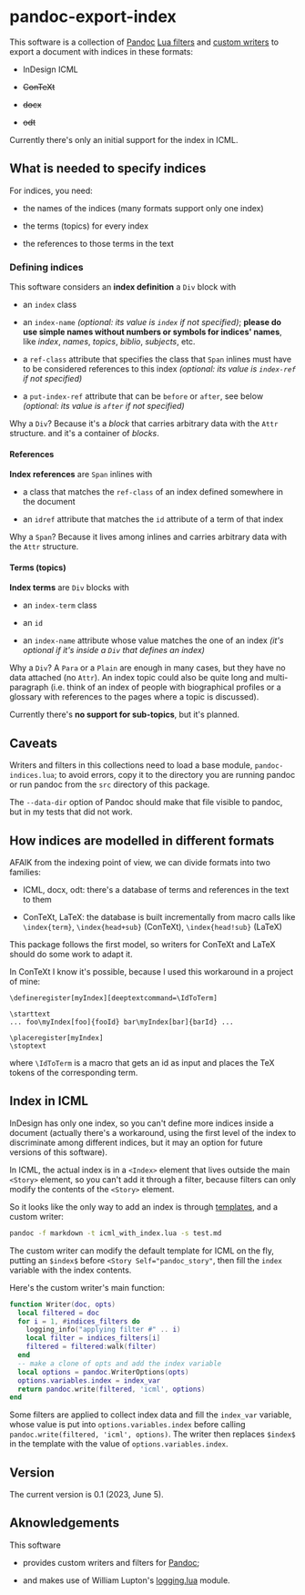 # pandoc-export-index

This software is a collection of [Pandoc](https://pandoc.org) 
[Lua filters](https://pandoc.org/lua-filters.html)
and [custom writers](https://pandoc.org/custom-writers.html)
to export a document with indices in these formats:

- InDesign ICML

- ~~ConTeXt~~

- ~~docx~~

- ~~odt~~

Currently there's only an initial support for the index in ICML.

## What is needed to specify indices

For indices, you need:

- the names of the indices (many formats support only one index)

- the terms (topics) for every index
 
- the references to those terms in the text

### Defining indices

This software considers an __index definition__ a `Div` block with

- an `index` class

- an `index-name` _(optional: its value is `index` if not specified)_;
  __please do use simple names without numbers or symbols for indices' names__,
  like _index_, _names_, _topics_, _biblio_, _subjects_, etc.

- a `ref-class` attribute that specifies the class that `Span` inlines must have
  to be considered references to this index
  _(optional: its value is `index-ref` if not specified)_

- a `put-index-ref` attribute that can be `before` or `after`, see below
  _(optional: its value is `after` if not specified)_

Why a `Div`? Because it's a _block_ that carries arbitrary data with the `Attr` structure.
and it's a container of _blocks_.

#### References

__Index references__ are `Span` inlines with

- a class that matches the `ref-class` of an index defined somewhere in the document

- an `idref` attribute that matches the `id` attribute of a term of that index

Why a `Span`? Because it lives among inlines and carries arbitrary data with the `Attr` structure.

#### Terms (topics)

__Index terms__ are `Div` blocks with

- an `index-term` class

- an `id`

- an `index-name` attribute whose value matches the one of an index
  _(it's optional if it's inside a `Div` that defines an index)_

Why a `Div`? A `Para` or a `Plain` are enough in many cases, but they have no data attached
(no `Attr`). An index topic could also be quite long and multi-paragraph (i.e. think of
an index of people with biographical profiles or a glossary with references to the pages
where a topic is discussed).

Currently there's __no support for sub-topics__, but it's planned.

## Caveats

Writers and filters in this collections need to load a base module, `pandoc-indices.lua`;
to avoid errors, copy it to the directory you are running pandoc or run pandoc from
the `src` directory of this package.

The `--data-dir` option of Pandoc should make that file visible to pandoc, but in
my tests that did not work.

## How indices are modelled in different formats

AFAIK from the indexing point of view, we can divide formats into two families:

- ICML, docx, odt: there's a database of terms and references in the text to them

- ConTeXt, LaTeX: the database is built incrementally from macro calls like `\index{term}`,
                  `\index{head+sub}` (ConTeXt), `\index{head!sub}` (LaTeX)

This package follows the first model, so writers for ConTeXt and LaTeX should do some work
to adapt it.

In ConTeXt I know it's possible, because I used this workaround in a project of mine:

```context
\defineregister[myIndex][deeptextcommand=\IdToTerm]

\starttext
... foo\myIndex[foo]{fooId} bar\myIndex[bar]{barId} ...

\placeregister[myIndex]
\stoptext
```

where `\IdToTerm` is a macro that gets an id as input and places the TeX tokens of the
corresponding term.

## Index in ICML

InDesign has only one index, so you can't define more indices inside a document
(actually there's a workaround, using the first level of the index to discriminate
among different indices, but it may an option for future versions of this software).

In ICML, the actual index is in a `<Index>` element that lives outside the main `<Story>`
element, so you can't add it through a filter, because filters can only modify the
contents of the `<Story>` element.

So it looks like the only way to add an index is through [templates](https://pandoc.org/MANUAL.html#templates),
and a custom writer:

```sh
pandoc -f markdown -t icml_with_index.lua -s test.md
```

The custom writer can modify the default template for ICML on the fly, putting an `$index$` before
`<Story Self="pandoc_story"`, then fill the `index` variable with the index contents.

Here's the custom writer's main function:

```lua
function Writer(doc, opts)
  local filtered = doc
  for i = 1, #indices_filters do
    logging_info("applying filter #" .. i)
    local filter = indices_filters[i]
    filtered = filtered:walk(filter)
  end
  -- make a clone of opts and add the index variable
  local options = pandoc.WriterOptions(opts)
  options.variables.index = index_var
  return pandoc.write(filtered, 'icml', options)
end
```

Some filters are applied to collect index data and fill the `index_var` variable, whose value is put
into `options.variables.index` before calling `pandoc.write(filtered, 'icml', options)`.
The writer then replaces `$index$` in the template with the value of `options.variables.index`.

## Version

The current version is 0.1 (2023, June 5).

## Aknowledgements

This software

- provides custom writers and filters for [Pandoc](https://pandoc.org);

- and makes use of William Lupton's [logging.lua](https://github.com/pandoc-ext/logging) module.